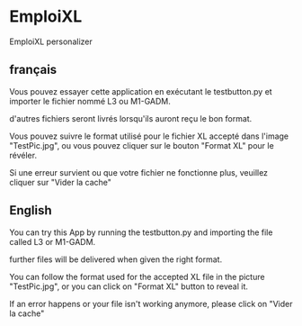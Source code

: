 # EmploiXL
EmploiXL personalizer
## français
Vous pouvez essayer cette application en exécutant le testbutton.py
et importer le fichier nommé L3 ou M1-GADM.

d'autres fichiers seront livrés lorsqu'ils auront reçu le bon format.

Vous pouvez suivre le format utilisé pour le fichier XL accepté dans l'image "TestPic.jpg",
ou vous pouvez cliquer sur le bouton "Format XL" pour le révéler.

Si une erreur survient ou que votre fichier ne fonctionne plus, veuillez cliquer sur "Vider la cache"


## English
You can try this App by running the testbutton.py 
and importing the file called L3 or M1-GADM.

further files will be delivered when given the right format.

You can follow the format used for the accepted XL file in the picture "TestPic.jpg",
or you can click on "Format XL" button to reveal it.

If an error happens or your file isn't working anymore, please click on "Vider la cache"
